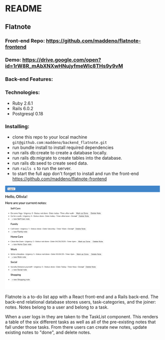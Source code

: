 # README

## Flatnote

### Front-end Repo: https://github.com/maddeno/flatnote-frontend

### Demo: https://drive.google.com/open?id=1rW8R_mAbXNXwHNujyfmeWIc8THs9y9vM

### Back-end Features:

### Technologies:
  - Ruby 2.6.1
  - Rails 6.0.2
  - Postgresql 0.18

### Installing: 
  - clone this repo to your local machine ```git@github.com:maddeno/backend_flatnote.git```
  - run bundle install to install required dependencies
  - run rails db:create to create a database locally.
  - run rails db:migrate to create tables into the database.
  - run rails db:seed to create seed data.
  - run ```rails s``` to run the server.
  - to start the full app don't forget to install and run the front-end https://github.com/maddeno/flatnote-frontend

![](images/screenshot.png)

Flatnote is a to-do list app with a React front-end and a Rails back-end. The back-end relational database stores users, task-categories, and the joiner: notes. Notes belong to a user and belong to a task. 

When a user logs in they are taken to the TaskList component. This renders a table of the six different tasks as well as all of the pre-existing notes that fall under those tasks. From there users can create new notes, update existing notes to "done", and delete notes. 
